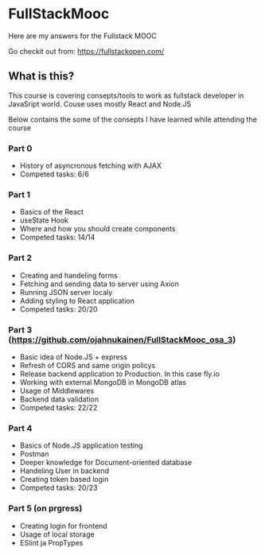 # FullStackMooc

Here are my answers for the Fullstack MOOC 

Go checkit out from: https://fullstackopen.com/

## What is this?

This course is covering consepts/tools to work as fullstack developer in JavaSript world. Couse uses mostly React and Node.JS

Below contains the some of the consepts I have learned while attending the course

### Part 0
- History of asyncronous fetching with AJAX
- Competed tasks: 6/6

### Part 1
- Basics of the React
- useState Hook
- Where and how you should create components
- Competed tasks: 14/14

### Part 2
- Creating and handeling forms
- Fetching and sending data to server using Axion
- Running JSON server localy
- Adding styling to React application
- Competed tasks: 20/20

### Part 3 (https://github.com/ojahnukainen/FullStackMooc_osa_3)
- Basic idea of Node.JS + express
- Refresh of CORS and same origin policys
- Release backend application to Production. In this case fly.io
- Working with external MongoDB  in MongoDB atlas
- Usage of Middlewares
- Backend data validation
- Competed tasks: 22/22

### Part 4
- Basics of Node.JS application testing
- Postman
- Deeper knowledge for Document-oriented database
- Handeling User in backend
- Creating token based login
- Competed tasks: 20/23

### Part 5 (on prgress)
- Creating login for frontend
- Usage of local storage
- ESlint ja PropTypes 





